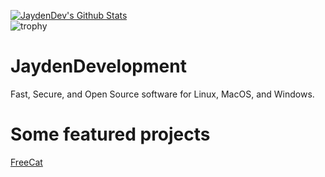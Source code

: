 [![JaydenDev's Github Stats](https://github-readme-stats.vercel.app/api?username=JaydenDev)](https://jtechnologies.xyz) \
![trophy](https://github-profile-trophy.vercel.app/?username=JaydenDev)

# JaydenDevelopment
Fast, Secure, and Open Source software for Linux, MacOS, and Windows.
# Some featured projects
[FreeCat](https://jaydendev.github.io/freecat) \
[]()
